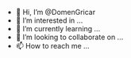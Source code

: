 - 👋 Hi, I’m @DomenGricar
- 👀 I’m interested in ...
- 🌱 I’m currently learning ...
- 💞️ I’m looking to collaborate on ...
- 📫 How to reach me ...

<!---
DomenGricar/DomenGricar is a ✨ special ✨ repository because its `README.md` (this file) appears on your GitHub profile.
You can click the Preview link to take a look at your changes.
--->
